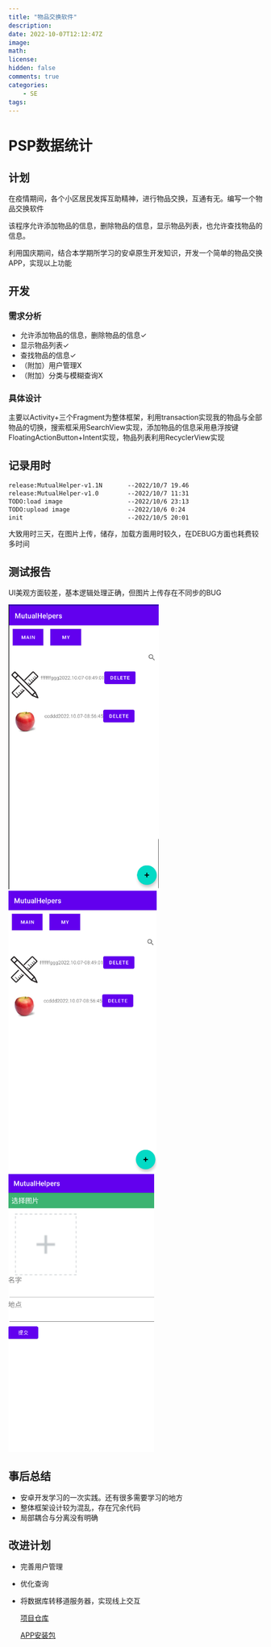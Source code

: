 ```yaml
---
title: "物品交换软件"
description: 
date: 2022-10-07T12:12:47Z
image: 
math: 
license: 
hidden: false
comments: true
categories:
    - SE
tags:
---
```

# PSP数据统计

## 计划

在疫情期间，各个小区居民发挥互助精神，进行物品交换，互通有无。编写一个物品交换软件

该程序允许添加物品的信息，删除物品的信息，显示物品列表，也允许查找物品的信息。

利用国庆期间，结合本学期所学习的安卓原生开发知识，开发一个简单的物品交换APP，实现以上功能

## 开发

### 需求分析

- 允许添加物品的信息，删除物品的信息✓
- 显示物品列表✓
- 查找物品的信息✓
- （附加）用户管理X
- （附加）分类与模糊查询X

### 具体设计

主要以Activity+三个Fragment为整体框架，利用transaction实现我的物品与全部物品的切换，搜索框采用SearchView实现，添加物品的信息采用悬浮按键FloatingActionButton+Intent实现，物品列表利用RecyclerView实现

## 记录用时

```
release:MutualHelper-v1.1N 		 --2022/10/7 19.46
release:MutualHelper-v1.0  		 --2022/10/7 11:31
TODO:load image        		     --2022/10/6 23:13
TODO:upload image        	     --2022/10/6 0:24
init                 	         --2022/10/5 20:01
```

大致用时三天，在图片上传，储存，加载方面用时较久，在DEBUG方面也耗费较多时间

## 测试报告

UI美观方面较差，基本逻辑处理正确，但图片上传存在不同步的BUG

<img src="e15aa0cf7a8f2f51acff761008739fa3.png" alt="e15aa0cf7a8f2f51acff761008739fa3.png" width="298" height="565" class="jop-noMdConv"> <img src="2775b0c173315f4eaa0f48e4316442ea.png" alt="2775b0c173315f4eaa0f48e4316442ea.png" width="294" height="559" class="jop-noMdConv"><img src="e2585e5d727cadb7dc34c3776c160e37.png" alt="e2585e5d727cadb7dc34c3776c160e37.png" width="289" height="551" class="jop-noMdConv">

## 事后总结

- 安卓开发学习的一次实践。还有很多需要学习的地方
- 整体框架设计较为混乱，存在冗余代码
- 局部耦合与分离没有明确

## 改进计划

- 完善用户管理

- 优化查询

- 将数据库转移道服务器，实现线上交互

  [项目仓库](https://github.com/gxherror/MutualHelpers)

  [APP安装包](https://github.com/gxherror/MutualHelpers/blob/main/app/release/app-release.apk)